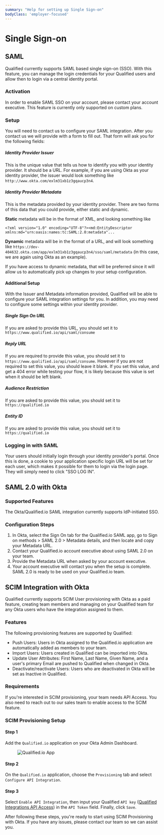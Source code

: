 ```yaml
---
summary: "Help for setting up Single Sign-on"
bodyClass: 'employer-focused'
---
```


# Single Sign-on

## SAML

Qualified currently supports SAML based single sign-on (SSO). With this feature, you can manage the login credentials
for your Qualified users and allow then to login via a central identity portal.

### Activation

In order to enable SAML SSO on your account, please contact your account executive. This feature is currently only supported on custom plans.

### Setup

You will need to contact us to configure your SAML integration. After you contact us we will provide with a form to fill out. That form will ask you for the following fields:

##### Identity Provider Issuer
This is the unique value that tells us how to identify you with your identity provider. It should be a URL. For example, if you are using Okta as your identity provider, the issuer would look something like `http://www.okta.com/exlm31xb1z3gqaucp3n4`.

##### Identity Provider Metadata
This is the metadata provided by your identity provider. There are two forms of this data that you could provide, either static and dynamic.

**Static** metadata will be in the format of XML, and looking something like
```
<?xml version="1.0" encoding="UTF-8"?><md:EntityDescriptor xmlns:md="urn:oasis:names:tc:SAML:2.0:metadata"...
```

**Dynamic** metadata will be in the format of a URL, and will look something like
`https://dev-404632.okta.com/app/exlm31xb1z3gqaucp3n4/sso/saml/metadata` (in this case, we are again using Okta as an example).

If you have access to dynamic metadata, that will be preferred since it will allow us to automatically pick up changes to your setup configuration.

#### Additional Setup
With the Issuer and Metadata information provided, Qualified will be able to configure your SAML integration settings for you. In addition, you may need to configure some settings within your identity provider.

##### Single Sign On URL
If you are asked to provide this URL, you should set it to `https://www.qualified.io/api/saml/consume`

##### Reply URL
If you are required to provide this value, you should set it to `https://www.qualified.io/api/saml/consume`. However if
you are not required to set this value, you should leave it blank. If you set this value, and get a 404 error while testing your flow,
it is likely because this value is set when it should be left blank.


##### Audience Restriction
If you are asked to provide this value, you should set it to `https://qualified.io`

##### Entity ID
If you are asked to provide this value, you should set it to `https://qualified.io`

### Logging in with SAML
Your users should initially login through your identity provider's portal. Once this is done, a cookie to your application specific login URL will be set for each user, which makes it possible for them to login via the login page. They will simply need to click "SSO LOG IN".

## SAML 2.0 with Okta

### Supported Features
The Okta/Qualified.io SAML integration currently supports IdP-initiated SSO.

### Configuration Steps
1. In Okta, select the Sign On tab for the Qualified.io SAML app, go to Sign on methods > SAML 2.0 > Metadata details, and then locate and copy your Metadata URL.
2. Contact your Qualified.io account executive about using SAML 2.0 on your team.
3. Provide the Metadata URL when asked by your account executive.
4. Your account executive will contact you when the setup is complete. SAML 2.0 is ready to be used on your Qualified.io team.


## SCIM Integration with Okta
Qualified currently supports SCIM User provisioning with Okta as a paid feature, creating team members and managing on your Qualified team for any Okta users who have the integration assigned to them.

### Features
The following provisioning features are supported by Qualified:
* Push Users: Users in Okta assigned to the Qualified.io application are automatically added as members to your team.
* Import Users: Users created in Qualified can be imported into Okta.
* Update User Attributes: First Name, Last Name, Given Name, and a user's primary Email are pushed to Qualified when changed in Okta.
* Deactivate/reactivate Users: Users who are deactivated in Okta will be set as Inactive in Qualified.

### Requirements
If you're interested in SCIM provisioning, your team needs API Access. You also need to reach out to our sales team to enable access to the SCIM feature.

### SCIM Provisioning Setup

#### Step 1
Add the `Qualified.io` application on your Okta Admin Dashboard.

<figure style="max-width: 800px">

![Qualified.io App](/images/qualifiedioapp.png)

</figure>

#### Step 2
On the `Qualified.io` application, choose the `Provisioning` tab and select `Configure API Integration`.

#### Step 3
Select `Enable API Integration`, then input your Qualified `API key` ([Qualified Integrations API Access](https://www.qualified.io/hire/account/integrations#api-key)) in the `API Token` field. Finally, click `Save`.

After following these steps, you're ready to start using SCIM Provisioning with Okta. If you have any issues, please contact our team so we can assist you.


